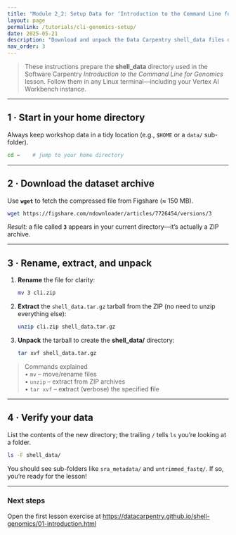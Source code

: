 ```yaml
---
title: "Module 2_2: Setup Data for ‘Introduction to the Command Line for Genomics’"
layout: page
permalink: /tutorials/cli-genomics-setup/
date: 2025-05-21
description: "Download and unpack the Data Carpentry shell_data files on your Vertex AI Workbench (or any Linux terminal)."
nav_order: 3
---
```


> These instructions prepare the **shell_data** directory used in the Software Carpentry *Introduction to the Command Line for Genomics* lesson. Follow them in any Linux terminal—including your Vertex AI Workbench instance.

---

## 1 · Start in your home directory
Always keep workshop data in a tidy location (e.g., `$HOME` or a `data/` sub-folder).

```bash
cd ~    # jump to your home directory
```

---

## 2 · Download the dataset archive
Use **`wget`** to fetch the compressed file from Figshare (≈ 150 MB).

```bash
wget https://figshare.com/ndownloader/articles/7726454/versions/3
```

*Result:* a file called **`3`** appears in your current directory—it’s actually a ZIP archive.

---

## 3 · Rename, extract, and unpack

1. **Rename** the file for clarity:
   ```bash
   mv 3 cli.zip
   ```

2. **Extract** the `shell_data.tar.gz` tarball from the ZIP (no need to unzip everything else):
   ```bash
   unzip cli.zip shell_data.tar.gz
   ```

3. **Unpack** the tarball to create the **shell_data/** directory:
   ```bash
   tar xvf shell_data.tar.gz
   ```

> Commands explained  
> • `mv` – move/rename files  
> • `unzip` – extract from ZIP archives  
> • `tar xvf` – e**x**tract (**v**erbose) the specified **f**ile

---

## 4 · Verify your data
List the contents of the new directory; the trailing `/` tells `ls` you’re looking at a folder.

```bash
ls -F shell_data/
```

You should see sub-folders like `sra_metadata/` and `untrimmed_fastq/`. If so, you’re ready for the lesson!

---

### Next steps
Open the first lesson exercise at https://datacarpentry.github.io/shell-genomics/01-introduction.html
